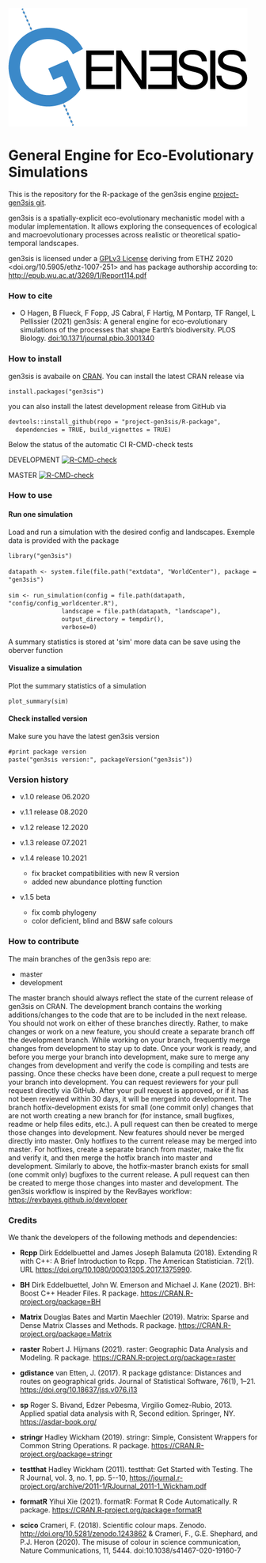![gen3sis](./inst/logo/gen3sis_logo.png)


# General Engine for Eco-Evolutionary Simulations

This is the repository for the R-package of the gen3sis engine [project-gen3sis git](https://github.com/project-gen3sis/R-package).

gen3sis is a spatially-explicit eco-evolutionary mechanistic model with a modular implementation. It allows exploring the consequences of ecological and macroevolutionary processes across realistic or theoretical spatio-temporal landscapes.

gen3sis is licensed under a [GPLv3 License](https://www.gnu.org/licenses/gpl-3.0.html) deriving from ETHZ 2020 <doi.org/10.5905/ethz-1007-251> and has package authorship according to: http://epub.wu.ac.at/3269/1/Report114.pdf

### How to cite
* O Hagen, B Flueck, F Fopp, JS Cabral, F Hartig, M Pontarp, TF Rangel, L Pellissier (2021) gen3sis: A general engine for eco-evolutionary simulations of the processes that shape Earth’s biodiversity. PLOS Biology. [doi:10.1371/journal.pbio.3001340](https://doi.org/10.1371/journal.pbio.3001340)


### How to install

gen3sis is avabaile on [CRAN](https://CRAN.R-project.org/package=gen3sis). You can install the latest CRAN release via

```{r}
install.packages("gen3sis")
```

you can also install the latest development release from GitHub via 

```{r}
devtools::install_github(repo = "project-gen3sis/R-package", 
  dependencies = TRUE, build_vignettes = TRUE)
```
Below the status of the automatic CI R-CMD-check tests

DEVELOPMENT [![R-CMD-check](https://github.com/project-gen3sis/R-package/actions/workflows/R-CMD-check.yaml/badge.svg?branch=development)](https://github.com/project-gen3sis/R-package/actions/workflows/R-CMD-check.yaml)

MASTER [![R-CMD-check](https://github.com/project-gen3sis/R-package/actions/workflows/R-CMD-check.yaml/badge.svg?branch=master)](https://github.com/project-gen3sis/R-package/actions/workflows/R-CMD-check.yaml)
### How to use

#### Run one simulation

Load and run a simulation with the desired config and landscapes. Exemple data is provided with the package
```{r}
library("gen3sis")

datapath <- system.file(file.path("extdata", "WorldCenter"), package = "gen3sis")

sim <- run_simulation(config = file.path(datapath, "config/config_worldcenter.R"), 
               landscape = file.path(datapath, "landscape"),
               output_directory = tempdir(),
               verbose=0)
```
A summary statistics is stored at 'sim' more data can be save using the oberver function

####  Visualize a simulation

Plot the summary statistics of a simulation
```{r}
plot_summary(sim)
```

#### Check installed version

Make sure you have the latest gen3sis version
```{r}
#print package version
paste("gen3sis version:", packageVersion("gen3sis"))
```

### Version history
- v.1.0 release 06.2020

- v.1.1 release	08.2020 

- v.1.2 release	12.2020 

- v.1.3 release 07.2021
	 
- v.1.4 release 10.2021
  - fix bracket compatibilities with new R version
  - added new abundance plotting function 

- v.1.5 beta
  - fix comb phylogeny
  - color deficient, blind and B&W safe colours

### How to contribute
The main branches of the gen3sis repo are:
*	master
*	development

The master branch should always reflect the state of the current release of gen3sis on CRAN. The development branch contains the working additions/changes to the code that are to be included in the next release.
You should not work on either of these branches directly. Rather, to make changes or work on a new feature, you should create a separate branch off the development branch. While working on your branch, frequently merge changes from development to stay up to date. Once your work is ready, and before you merge your branch into development, make sure to merge any changes from development and verify the code is compiling and tests are passing. Once these checks have been done, create a pull request to merge your branch into development. You can request reviewers for your pull request directly via GitHub. After your pull request is approved, or if it has not been reviewed within 30 days, it will be merged into development. 
The branch hotfix-development exists for small (one commit only) changes that are not worth creating a new branch for (for instance, small bugfixes, readme or help files edits, etc.). A pull request can then be created to merge those changes into development.
New features should never be merged directly into master. Only hotfixes to the current release may be merged into master. For hotfixes, create a separate branch from master, make the fix and verify it, and then merge the hotfix branch into master and development. Similarly to above, the hotfix-master branch exists for small (one commit only) bugfixes to the current release. A pull request can then be created to merge those changes into master and development.
The gen3sis workflow is inspired by the RevBayes workflow: https://revbayes.github.io/developer


### Credits
We thank the developers of the following methods and dependencies:

- **Rcpp** Dirk Eddelbuettel and James Joseph Balamuta (2018). Extending R with C++: A Brief Introduction to Rcpp. The American Statistician. 72(1). URL https://doi.org/10.1080/00031305.2017.1375990.

- **BH** Dirk Eddelbuettel, John W. Emerson and Michael J. Kane (2021). BH: Boost C++ Header Files. R package. https://CRAN.R-project.org/package=BH

- **Matrix** Douglas Bates and Martin Maechler (2019). Matrix: Sparse and Dense Matrix Classes and Methods. R package. https://CRAN.R-project.org/package=Matrix

- **raster** Robert J. Hijmans (2021). raster: Geographic Data Analysis and Modeling. R package. https://CRAN.R-project.org/package=raster

- **gdistance** van Etten, J. (2017). R package gdistance: Distances and routes on geographical grids. Journal of Statistical Software, 76(1), 1–21. https://doi.org/10.18637/jss.v076.i13

- **sp** Roger S. Bivand, Edzer Pebesma, Virgilio Gomez-Rubio, 2013. Applied spatial data analysis with R, Second edition. Springer, NY. https://asdar-book.org/

- **stringr** Hadley Wickham (2019). stringr: Simple, Consistent Wrappers for Common String Operations. R package. https://CRAN.R-project.org/package=stringr

- **testthat** Hadley Wickham (2011). testthat: Get Started with Testing. The R Journal, vol. 3, no. 1, pp. 5--10, https://journal.r-project.org/archive/2011-1/RJournal_2011-1_Wickham.pdf

- **formatR** Yihui Xie (2021). formatR: Format R Code Automatically. R package. https://CRAN.R-project.org/package=formatR

- **scico** Crameri, F. (2018). Scientific colour maps. Zenodo. http://doi.org/10.5281/zenodo.1243862 & Crameri, F., G.E. Shephard, and P.J. Heron (2020). The misuse of colour in science communication, Nature Communications, 11, 5444. doi:10.1038/s41467-020-19160-7
